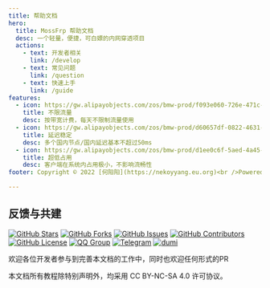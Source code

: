 ```yaml
---
title: 帮助文档
hero:
  title: MossFrp 帮助文档
  desc: 一个轻量，便捷，可白嫖的内网穿透项目
  actions:
    - text: 开发者相关
      link: /develop
    - text: 常见问题
      link: /question
    - text: 快速上手
      link: /guide
features:
  - icon: https://gw.alipayobjects.com/zos/bmw-prod/f093e060-726e-471c-a53e-e988ed3f560c/kj9t9sk7_w144_h144.png
    title: 不限流量
    desc: 按带宽计费，每天不限制流量使用
  - icon: https://gw.alipayobjects.com/zos/bmw-prod/d60657df-0822-4631-9d7c-e7a869c2f21c/k79dmz3q_w126_h126.png
    title: 延迟稳定
    desc: 多个国内节点/国内延迟基本不超过50ms
  - icon: https://gw.alipayobjects.com/zos/bmw-prod/d1ee0c6f-5aed-4a45-a507-339a4bfe076c/k7bjsocq_w144_h144.png
    title: 超低占用
    desc: 客户端在系统内占用极小，不影响流畅性
footer: Copyright © 2022 [何阳阳](https://nekoyyang.eu.org)<br />Powered by [dumi](https://d.umijs.org)

---
```


## 反馈与共建
[![GitHub Stars](https://img.shields.io/github/stars/MossFrp/MossFrpWiki-3.0?style=flat-square)](https://github.com/MossFrp/MossFrpWiki-3.0/stargazers)
[![GitHub Forks](https://img.shields.io/github/forks/MossFrp/MossFrpWiki-3.0?style=flat-square)](https://github.com/MossFrp/MossFrpWiki-3.0/network)
[![GitHub Issues](https://img.shields.io/github/issues/MossFrp/MossFrpWiki-3.0?style=flat-square)](https://github.com/MossFrp/MossFrpWiki-3.0/issues)
[![GitHub Contributors](https://img.shields.io/github/contributors/MossFrp/MossFrpWiki-3.0?style=flat-square)](https://github.com/MossFrp/MossFrpWiki-3.0/graphs/contributors)
[![GitHub License](https://img.shields.io/github/license/MossFrp/MossFrpWiki-3.0?style=flat-square)](https://github.com/MossFrp/MossFrpWiki-3.0/blob/main/LICENSE)
[![QQ Group](https://img.shields.io/badge/QQ%20Group-646615711-12B7F5?style=flat-square)](https://jq.qq.com/?_wv=1027&k=qdI1dRtq)
[![Telegram](https://img.shields.io/badge/Telegram-MossFrp-blue.svg?style=flat-square)](https://t.me/MossFrp)
[![dumi](https://img.shields.io/badge/docs%20by-dumi-blue)](https://github.com/umijs/dumi)

欢迎各位开发者参与到完善本文档的工作中，同时也欢迎任何形式的PR

本文档所有教程除特别声明外，均采用 CC BY-NC-SA 4.0 许可协议。
